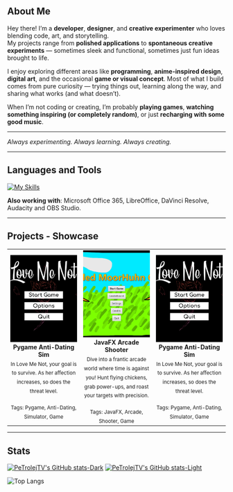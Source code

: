 ## About Me  

Hey there! I’m a **developer**, **designer**, and **creative experimenter** who loves blending code, art, and storytelling.  
My projects range from **polished applications** to **spontaneous creative experiments** — sometimes sleek and functional, sometimes just fun ideas brought to life.  

I enjoy exploring different areas like **programming**, **anime-inspired design**, **digital art**, and the occasional **game or visual concept**.
Most of what I build comes from pure curiosity — trying things out, learning along the way, and sharing what works (and what doesn’t).

When I’m not coding or creating, I’m probably **playing games**, **watching something inspiring (or completely random)**, or just **recharging with some good music**.

---

*Always experimenting. Always learning. Always creating.*

---

## Languages and Tools

[![My Skills](https://skillicons.dev/icons?i=unity,blender,ps,pr,ai,vscode,html,css,vue,nodejs,py,java,mysql,androidstudio,robloxstudio)](https://skillicons.dev)

**Also working with**: Microsoft Office 365, LibreOffice, DaVinci Resolve, Audacity and OBS Studio.

---

## Projects - Showcase

<table>
  <tr>
    <td align="center" width="33%">
      <a href="https://github.com/PeTrolejTV/Love-Me-Not">
        <img src="https://github.com/PeTrolejTV/Love-Me-Not/blob/main/LoveMeNot/gallery/design_concept.png"
             alt="Pygame Anti-Dating Sim"
             style="width:100%; height:200px; object-fit:cover;"/>
      </a>
      <br/>
      <b>Pygame Anti-Dating Sim</b><br/>
      <sub>In Love Me Not, your goal is to survive. As her affection increases, so does the threat level.</sub><br/>
      <br/>
      <sub>Tags: Pygame, Anti-Dating, Simulator, Game</sub>
    </td>
    <td align="center" width="33%">
      <a href="https://github.com/PeTrolejTV/Untitled-MoorHuhn-Game">
        <img src="https://github.com/PeTrolejTV/Untitled-MoorHuhn-Game/blob/main/UntitledMoorHuhnGame/gallery/MainMenuPreview.png"
             alt="JavaFX Arcade Shooter"
             style="width:100%; height:200px; object-fit:cover;"/>
      </a>
      <br/>
      <b>JavaFX Arcade Shooter</b><br/>
      <sub>Dive into a frantic arcade world where time is against you! Hunt flying chickens, grab power-ups, and roast your targets with precision.</sub><br/>
      <br/>
      <sub>Tags: JavaFX, Arcade, Shooter, Game</sub>
    </td>
    <td align="center" width="33%">
      <a href="https://github.com/PeTrolejTV/Love-Me-Not">
        <img src="https://github.com/PeTrolejTV/Love-Me-Not/blob/main/LoveMeNot/gallery/design_concept.png"
             alt="Pygame Anti-Dating Sim"
             style="width:100%; height:200px; object-fit:cover;"/>
      </a>
      <br/>
      <b>Pygame Anti-Dating Sim</b><br/>
      <sub>In Love Me Not, your goal is to survive. As her affection increases, so does the threat level.</sub><br/>
      <br/>
      <sub>Tags: Pygame, Anti-Dating, Simulator, Game</sub>
    </td>
  </tr>
</table>

---

## Stats

[![PeTrolejTV's GitHub stats-Dark](https://github-readme-stats.vercel.app/api?username=petrolejtv&include_all_commits=true&show_icons=true&theme=dark#gh-dark-mode-only)](https://github.com/petrolejtv/github-readme-stats#gh-dark-mode-only)
[![PeTrolejTV's GitHub stats-Light](https://github-readme-stats.vercel.app/api?username=petrolejtv&include_all_commits=true&&show_icons=true&theme=default#gh-light-mode-only)](https://github.com/petrolejtv/github-readme-stats#gh-light-mode-only)

![Top Langs](https://github-readme-stats.vercel.app/api/top-langs/?username=petrolejtv&layout=compact)
